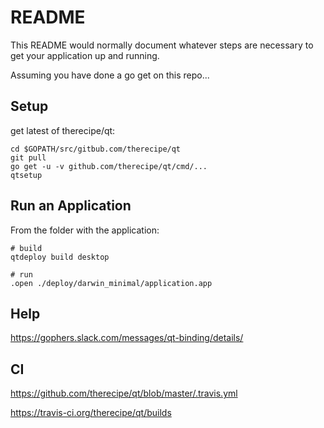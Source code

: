 # README #

This README would normally document whatever steps are necessary to get your application up and running.

Assuming you have done a go get on this repo...

## Setup
get latest of therecipe/qt: 

````
cd $GOPATH/src/gitbub.com/therecipe/qt
git pull
go get -u -v github.com/therecipe/qt/cmd/...
qtsetup
````

## Run an Application

From the folder with the application: 

````
# build
qtdeploy build desktop

# run
.open ./deploy/darwin_minimal/application.app
````


## Help
https://gophers.slack.com/messages/qt-binding/details/

## CI
https://github.com/therecipe/qt/blob/master/.travis.yml

https://travis-ci.org/therecipe/qt/builds
